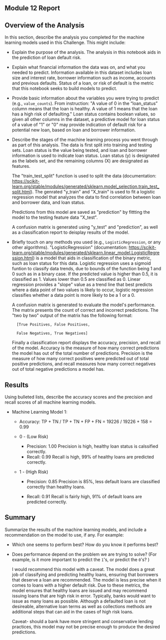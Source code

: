 ## Module 12 Report

## Overview of the Analysis

In this section, describe the analysis you completed for the machine learning models used in this Challenge. This might include:

* Explain the purpose of the analysis.
    The analysis in this notebook aids in the prediction of loan default risk. 

* Explain what financial information the data was on, and what you needed to predict.
    Information available in this dataset includes loan size and interest rate, borrower information such as income, accounts and previous defaults.
    Status of a loan, or risk of default is the metric that this notebook seeks to build models to predict.

* Provide basic information about the variables you were trying to predict (e.g., `value_counts`).
    From instruction: 
        "A value of 0 in the “loan_status” column means that the loan is healthy. A value of 1 means that the loan has a high risk of defaulting."
    Loan status contains boolean values, so given all other columns in the dataset, a predictive model for loan status of a value of "1" or "0" may provide indication
    of default risk for a potential new loan, based on loan and borrower information.

* Describe the stages of the machine learning process you went through as part of this analysis.
    The data is first split into training and testing sets. Loan status is the value being tested, and loan and borrower information is used to
    indicate loan status. Loan status (y) is designated as the labels set, and the remaining columns (X) are designated as features.

    The "train_test_split" function is used to split the data (documentation: https://scikit-learn.org/stable/modules/generated/sklearn.model_selection.train_test_split.html). The genrated "y_train" and "X_train" is used to fit a logistic regression model that analyzes the data to find correlation between
    loan and borrower data, and loan status.

    Predictions from this model are saved as "prediction" by fittting the model to the testing feature data "X_test".

    A confusion matrix is generated using "y_test" and "prediction", as well as a classification report to deisplay results of the model. 

* Briefly touch on any methods you used (e.g., `LogisticRegression`, or any other algorithms).
    "LogisticRegression" (documentation: https://scikit-learn.org/stable/modules/generated/sklearn.linear_model.LogisticRegression.html) is a model
    that aids in classification of the binary metric, such as loan status for this data. Logistic regression uses a sigmoid funtion to classify data trends,
    due to bounds of the function being 1 and 0 such as in a binary case. If the predicted value is higher than 0.5, it is classified as 1. Values
    lower than 0.5 are classified as 0. Linear regression provides a "slope" value as a trend line that best predicts where a data point of two values
    is likely to occur, logistic regression classifies whether a data point is more likely to be a 1 or a 0.

    A confusion matrix is generated to evaluate the model's performance. The matrix presents the count of correct and incorrect predictions. The 
    "two by two" output of the matrix has the following format:

        [True Positives, False Positives,

        False Negatives, True Negatives]

    Finally a classification report displays the accuracy, precision, and recall of the model. Accuracy is the measure of how many correct predictions
    the model has out of the total number of predictions. Precision is the measure of how many correct positives were predicted out of total positive predictions,
    and recall measures how many correct negatives out of total negative predictions a model has.

## Results

Using bulleted lists, describe the accuracy scores and the precision and recall scores of all machine learning models.

* Machine Learning Model 1:
    * Accuracy: 
        TP + TN / TP + TN + FP + FN = 19226 / 19226 + 158 = 0.99

    * 0 - (Low Risk)
        * Precision: 1.00
            Precision is high, healthy loan status is calssified correctly.
        * Recall: 0.99
            Recall is high, 99% of healthy loans are predicted correctly.

    * 1 - (High Risk)
        * Precision: 0.85
            Precision is 85%, less default loans are classified correctly than healthy loans.

        * Recall: 0.91
            Recall is fairly high, 91% of default loans are predicted correctly.

## Summary

Summarize the results of the machine learning models, and include a recommendation on the model to use, if any. For example:

* Which one seems to perform best? How do you know it performs best?
* Does performance depend on the problem we are trying to solve? (For example, is it more important to predict the `1`'s, or predict the `0`'s? )

    I would recommend this model with a caveat. The model does a great job of classifying and predicting healthy loans, ensuring that borrowers 
    that deserve a loan are recommended. The model is less precise when it comes to loans with a higher default risk. Due to these metrics, the model
    ensures that healthy loans are issued and may recommend issuing loans that are high risk in error. Typically, banks would want to issue as many
    loans as possible. Although a defaulted loan is not desireable, alternative loan terms as well as collections methods are additional steps that can
    aid in the cases of high risk loans. 

    Caveat- should a bank have more stringent and conservative lending practices, this model may not be precise enough to produce the desired predictions.
